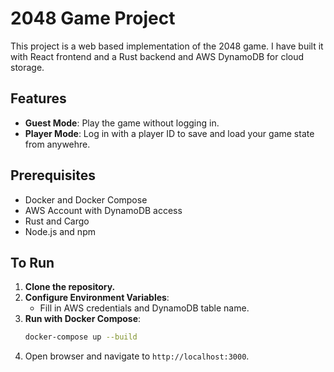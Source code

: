 # 2048 Game Project

This project is a web based implementation of the 2048 game. I have built it with React frontend and a Rust backend and AWS DynamoDB for cloud storage.

## Features

- **Guest Mode**: Play the game without logging in.
- **Player Mode**: Log in with a player ID to save and load your game state from anywehre.

## Prerequisites

- Docker and Docker Compose
- AWS Account with DynamoDB access
- Rust and Cargo
- Node.js and npm

## To Run

1.  **Clone the repository.**
2.  **Configure Environment Variables**:
    -   Fill in AWS credentials and DynamoDB table name.
3.  **Run with Docker Compose**:
    ```bash
    docker-compose up --build
    ```
4.  Open browser and navigate to `http://localhost:3000`.